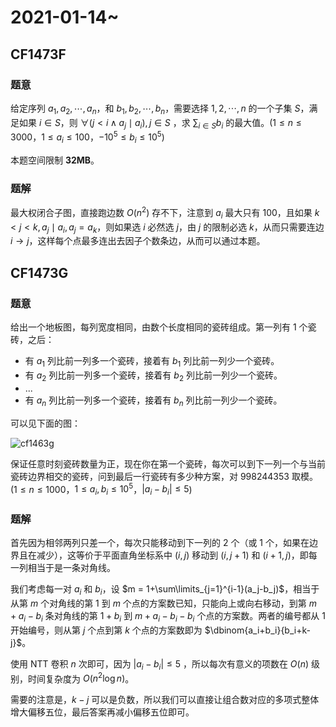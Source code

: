 # 2021-01-14~

## **CF1473F**

### 题意

给定序列 $a_1, a_2, \cdots, a_n$，和 $b_1, b_2, \cdots, b_n$，需要选择 $1,2,\cdots,n$ 的一个子集 $S$，满足如果 $i \in S$，则 $\forall (j < i \land a_j \mid a_i),j \in S$ ，求 $\sum_{i\in S}b_i$ 的最大值。($1 \le n \le 3000$，$1 \le a_i \le 100$，$-10^5 \le b_i \le 10^5$)

本题空间限制 **32MB**。

### 题解

最大权闭合子图，直接跑边数 $O(n^2)$ 存不下，注意到 $a_i$ 最大只有 $100$，且如果 $k < j < k,a_j \mid a_i,a_j=a_k$，则如果选 $i$ 必然选 $j$，由 $j$ 的限制必选 $k$，从而只需要连边 $i \to j$，这样每个点最多连出去因子个数条边，从而可以通过本题。

## **CF1473G**

### 题意

给出一个地板图，每列宽度相同，由数个长度相同的瓷砖组成。第一列有 $1$ 个瓷砖，之后：

- 有 $a_1$ 列比前一列多一个瓷砖，接着有 $b_1$ 列比前一列少一个瓷砖。
- 有 $a_2$ 列比前一列多一个瓷砖，接着有 $b_2$ 列比前一列少一个瓷砖。
- ...
- 有 $a_n$ 列比前一列多一个瓷砖，接着有 $b_n$ 列比前一列少一个瓷砖。

可以见下面的图：

![cf1463g](D:\coding\c++\Kaguya-samaWannaMeAC-Wiki\docs\JJLeo\cf1463g.png)

保证任意时刻瓷砖数量为正，现在你在第一个瓷砖，每次可以到下一列一个与当前瓷砖边界相交的瓷砖，问到最后一行瓷砖有多少种方案，对 $998244353$ 取模。($1 \le n \le 1000$，$1 \le a_i, b_i \le 10^5$，$|a_i - b_i| \le 5$)

### 题解

首先因为相邻两列只差一个，每次只能移动到下一列的 2 个（或 1 个，如果在边界且在减少），这等价于平面直角坐标系中 $(i,j)$ 移动到 $(i,j+1)$ 和 $(i+1,j)$，即每一列相当于是一条对角线。

我们考虑每一对 $a_i$ 和 $b_i$，设 $m = 1+\sum\limits_{j=1}^{i-1}(a_j-b_j)$，相当于从第 $m$ 个对角线的第 $1$ 到 $m$ 个点的方案数已知，只能向上或向右移动，到第 $m+a_i-b_i$ 条对角线的第 $1+b_i$ 到 $m+a_i-b_i-b_i$ 个点的方案数。两者的编号都从 $1$ 开始编号，则从第 $j$ 个点到第 $k$ 个点的方案数即为 $\dbinom{a_i+b_i}{b_i+k-j}$。

使用 NTT 卷积 $n$ 次即可，因为 $|a_i - b_i| \le 5$ ，所以每次有意义的项数在 $O(n)$ 级别，时间复杂度为 $O(n^2\log n)$。

需要的注意是，$k - j$ 可以是负数，所以我们可以直接让组合数对应的多项式整体增大偏移五位，最后答案再减小偏移五位即可。